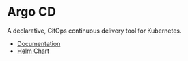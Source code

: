 # Argo CD

A declarative, GitOps continuous delivery tool for Kubernetes.

- [Documentation](https://argo-cd.readthedocs.io/en/stable/)
- [Helm Chart](https://github.com/argoproj/argo-helm/tree/main/charts/argo-cd)
